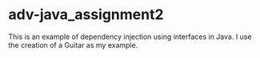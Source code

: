 # adv-java_assignment2

This is an example of dependency injection using interfaces in Java.
I use the creation of a Guitar as my example.
